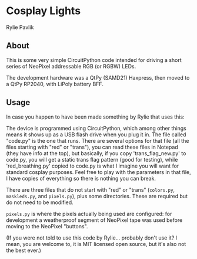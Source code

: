 # Cosplay Lights

Rylie Pavlik

## About

This is some very simple CircuitPython code intended for driving a short series of NeoPixel addressable RGB (or RGBW) LEDs.

The development hardware was a QtPy (SAMD21) Haxpress, then moved to a QtPy RP2040, with LiPoly battery BFF.


## Usage

In case you happen to have been made something by Rylie that uses this:

The device is programmed using CircuitPython, which among other things means it shows up as a USB flash drive when you plug it in. The file
called "code.py" is the one that runs. There are several options for that file (all the files starting with "red" or "trans"), you can read these files in
Notepad (they have info at the top), but basically, if you copy 'trans_flag_new.py' to code.py, you will get a static trans flag pattern (good for
testing), while 'red_breathing.py' copied to code.py is what I imagine you will want for standard cosplay purposes. Feel free to play with the
parameters in that file, I have copies of everything so there is nothing you can break.

There are three files that do not start with "red" or "trans" (`colors.py`, `maskleds.py`, and `pixels.py`), plus some directories. These are required but do not need to be modified.

`pixels.py` is where the pixels actually being used are configured: for development a weatherproof segment of NeoPixel tape was used before moving to the NeoPixel "buttons".

(If you were not told to use this code by Rylie... probably don't use it? I mean, you are welcome to, it is MIT licensed open source, but it's also not the best ever.)
